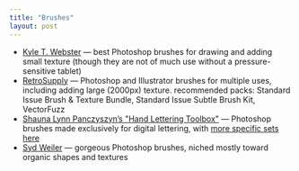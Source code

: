 ```yaml
---
title: "Brushes"
layout: post
---
```


- [Kyle T. Webster](https://www.kylebrush.com/) — best Photoshop brushes for drawing and adding small texture (though they are not of much use without a pressure-sensitive tablet)
- [RetroSupply](http://www.retrosupply.co/collections/brushes) — Photoshop and Illustrator brushes for multiple uses, including adding large (2000px) texture. recommended packs: Standard Issue Brush & Texture Bundle, Standard Issue Subtle Brush Kit, VectorFuzz
- [Shauna Lynn Panczyszyn’s "Hand Lettering Toolbox"](https://www.retrosupply.co/products/the-hand-lettering-toolbox?variant=22157366791) — Photoshop brushes made exclusively for digital lettering, with [more specific sets here](https://creativemarket.com/shaunaparmesan)
- [Syd Weiler](https://patreon.com/sydweiler) — gorgeous Photoshop brushes, niched mostly toward organic shapes and textures
